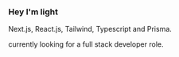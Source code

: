 ### Hey I'm light

<p style="width: 400px">
</p>
Next.js, React.js, Tailwind, Typescript and Prisma. 

currently looking for a full stack developer role.
